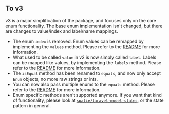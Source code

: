 ## To v3

v3 is a major simplification of the package, and focuses only on the core enum functionality. The base enum implementation isn't changed, but there are changes to value/index and label/name mappings.

- The enum `index` is removed. Enum values can be remapped by implementing the `values` method. Please refer to the [README](./README.md) for more information.
- What used to be called `value` in v2 is now simply called `label`. Labels can be mapped like values, by implementing the `labels` method. Please refer to the [README](./README.md) for more information.
- The `isEqual` method has been renamed to `equals`, and now only accept `Enum` objects, no more raw strings or ints. 
- You can now also pass multiple enums to the `equals` method. Please refer to the [README](./README.md) for more information.
- Enum specific methods aren't supported anymore. If you want that kind of functionality, please look at [`spatie/laravel-model-states`](https://github.com/spatie/laravel-model-states), or the state pattern in general.
